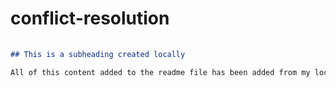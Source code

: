 # conflict-resolution

```md
 
## This is a subheading created locally

All of this content added to the readme file has been added from my local Git repository.
```
